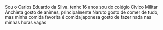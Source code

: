 Sou o Carlos Eduardo da Silva.
tenho 16 anos
sou do colégio Cívico Militar Anchieta
gosto de animes, principalmente Naruto
gosto de comer de tudo, mas minha comida favorita é comida japonesa
gosto de fazer nada nas minhas horas vagas

